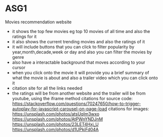 # ASG1
 Movies recommendation website
 - it shows the top few movies eg top 10 movies of all time and also the ratings for it
 - it also shows the current trending movies and also the ratings of it
 - it will include buttons that you can click to filter popularity by year,month,decade,week or day and also you can filter the movies by genre
 - also have a interactable background that moves according to your cursor
 - when you click onto the movie it will provide you a brief summary of what the movie is about and also a trailer video which you can click onto it
 - citation site for all the links needed
 - the ratings will be from another website and the trailer will be from  youtube, using the iframe method
 citations for source code: https://stackoverflow.com/questions/70247650/how-to-trigger-autoplay-for-javascript-carousel-on-page-load
 citations for images: https://unsplash.com/photos/atsUqIm3wxo
https://unsplash.com/photos/AtPWnYNDJnM
https://unsplash.com/photos/23LET4Hxj_U
https://unsplash.com/photos/d1UPkiFd04A

